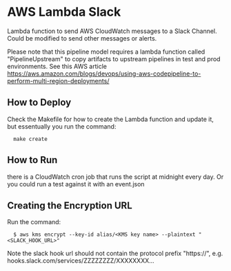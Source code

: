 # AWS Lambda Slack

Lambda function to send AWS CloudWatch messages to a Slack Channel. Could be modified to send other messages or alerts.

Please note that this pipeline model requires a lambda function called "PipelineUpstream" to copy artifacts to upstream
pipelines in test and prod environments. See this AWS article https://aws.amazon.com/blogs/devops/using-aws-codepipeline-to-perform-multi-region-deployments/


## How to Deploy
Check the Makefile for how to create the Lambda function and update it, but essentually you run the command:
```
  make create
```

## How to Run
there is a CloudWatch cron job that runs the script at midnight every day. Or you could run a test against it with an event.json

## Creating the Encryption URL
Run the command:
```
  $ aws kms encrypt --key-id alias/<KMS key name> --plaintext "<SLACK_HOOK_URL>"
```
Note the slack hook url should not contain the protocol prefix "https://", e.g. hooks.slack.com/services/ZZZZZZZZ/XXXXXXXX...